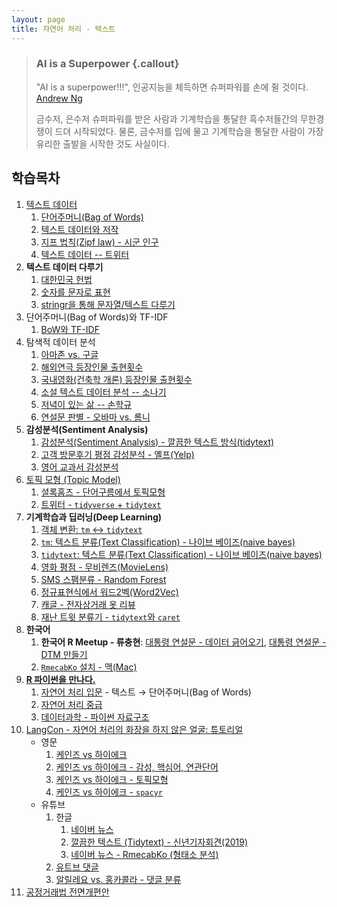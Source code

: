 ```yaml
---
layout: page
title: 자연어 처리 - 텍스트
---
```


> ### AI is a Superpower {.callout}
>
> "AI is a superpower!!!", 인공지능을 체득하면 슈퍼파워를 손에 쥘 것이다. [Andrew Ng](https://twitter.com/andrewyng/status/728986380638916609)
>
> 금수저, 은수저 슈퍼파워를 받은 사람과 기계학습을 통달한 흑수저들간의 무한경쟁이 드뎌 시작되었다. 물론, 
> 금수저를 입에 물고 기계학습을 통달한 사람이 가장 유리한 출발을 시작한 것도 사실이다.



## 학습목차 

1. [텍스트 데이터](nlp-text.html)
    1. [단어주머니(Bag of Words)](nlp-bag-of-words.html)
    1. [텍스트 데이터와 저작](https://statkclee.github.io/ds-authoring/)
    1. [지프 법칙(Zipf law) - 시군 인구](nlp-zipf-law.html)    
    1. [텍스트 데이터 -- 트위터](nlp-text-twitter.html)
1. **텍스트 데이터 다루기**
    1. [대한민국 헌법](text-constitution.html)
    1. [숫자를 문자로 표현](nlp-number-to-text.html)
    1. [stringr을 통해 문자열/텍스트 다루기](nlp-stringr.html)
1. 단어주머니(Bag of Words)와 TF-IDF
    1. [BoW와 TF-IDF](nlp-bow-tf-idf.html)
1. 탐색적 데이터 분석
    1. [아마존 vs. 구글](nlp-amazon-google.html)
    1. [해외연극 등장인물 출현횟수](nlp-movie-play.html)
    1. [국내영화(건축학 개론) 등장인물 출현횟수](nlp-movie-arch101.html)
    1. [소설 텍스트 데이터 분석 -- 소나기](nlp-text-basic.html)
    1. [저녁이 있는 삶 -- 손학규](nlp-book.html)
    1. [연설문 판별 - 오바마 vs. 롬니](http://statkclee.github.io/politics/text-classify-speeches.html)
1. **감성분석(Sentiment Analysis)**
    1. [감성분석(Sentiment Analysis) - 깔끔한 텍스트 방식(tidytext)](nlp-sentiment.html)
    1. [고객 방문후기 평점 감성분석 - 옐프(Yelp)](nlp-text-sentiment-yelp.html)
    1. [영어 교과서 감성분석](nlp-english-textbook.html)
1. [토픽 모형 (Topic Model)](nlp-topic-modeling.html) 
    1. [셜록홈즈 - 단어구름에서 토픽모형](silge-topic-modeling.html) 
    1. [트위터 - `tidyverse` + `tidytext`](nlp-twitter-tidytext.html) 
1. **기계학습과 딥러닝(Deep Learning)**
    1. [객체 변환: `tm` &harr; `tidytext`](nlp-tm-tidytext.html)
    1. [`tm`: 텍스트 분류(Text Classification) - 나이브 베이즈(naive bayes)](nlp-text-classification.html)
    1. [`tidytext`: 텍스트 분류(Text Classification) - 나이브 베이즈(naive bayes)](nlp-text-classification-tidytext.html)
    1. [영화 평점 - 무비렌즈(MovieLens)](nlp-text-movielens.html)
    1. [SMS 스팸분류 - Random Forest](nlp-spam-machine-learning.html)
    1. [정규표현식에서 워드2벡(Word2Vec)](nlp-regex-word2vec.html)
    1. [캐글 - 전자상거래 옷 리뷰](text-kaggle-ecommerce-review.html)
    1. [재난 트윗 분류기 - `tidytext`와 `caret`](text-twitter-tidytext-caret.html)
1. **한국어**
    1. **한국어 R Meetup - 류충현**: [대통령 연설문 - 데이터 긁어오기](nlp-president-crawl.html), [대통령 연설문 - DTM 만들기](nlp-president-dtm.html)
    1. [`RmecabKo` 설치 - 맥(Mac)](nlp-rmecabko-install.html)
1. **[R 파이썬을 만나다.](text-r-meet-python.html)**
    1. [자연어 처리 입문](nlp-intro-python.html) - 텍스트 &rarr; 단어주머니(Bag of Words) 
    1. [자연어 처리 중급](nlp-intermediate-python.html) 
    1. [데이터과학 - 파이썬 자료구조](text-python-datatype.html)
1. [LangCon - 자연어 처리의 화장을 하지 않은 얼굴: 튜토리얼](langcon-2019-tutorial.html)
    - 영문
        1. [케인즈 vs 하이에크](langcon-keynes-hayek.html)
        1. [케인즈 vs 하이에크 - 감성, 핵심어, 연관단어](langcon-keynes-hayek-sentiment.html)
        1. [케인즈 vs 하이에크 - 토픽모형](langcon-keynes-hayek-topic.html)
        1. [케인즈 vs 하이에크 - `spacyr`](langcon-keynes-hayek-spacyr.html)
    - 유튜브
        1. 한글 
            1. [네이버 뉴스](nlp-naver-news.html)
            1. [깔끔한 텍스트 (Tidytext) - 신년기자회견(2019)](nlp-tidytext-moon-speech.html)
            1. [네이버 뉴스 - RmecabKo (형태소 분석)](nlp-naver-news-mecab.html)           
        1. [유트브 댓글](nlp-youtube-comment.html)
        1. [알릴레요 vs. 홍카콜라 - 댓글 분류](youtube-channel-comment-classification.html)
1. [공정거래법 전면개편안](text-fair-law.html)        
 